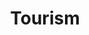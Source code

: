---
layout: classification
title: Tourism
image: /img/classifications/tourism.jpeg
featured: false
applications: true
tags:
  - Domestic Tours
  - International Tours
description:
  Tourism is travel for pleasure or business; also the theory and practice of touring, the business of attracting, accommodating, and entertaining tourists, and the business of operating tours.
---